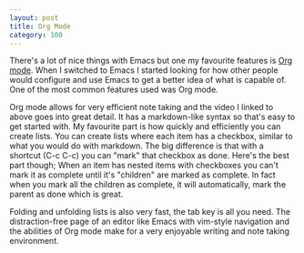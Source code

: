 ```yaml
---
layout: post
title: Org Mode
category: 100
---
```

There's a lot of nice things with Emacs but one my favourite features is [Org mode](https://www.youtube.com/watch?v=oJTwQvgfgMM). When I switched to Emacs I started looking for how other people would configure and use Emacs to get a better idea of what is capable of. One of the most common features used was Org mode.

Org mode allows for very efficient note taking and the video I linked to above goes into great detail. It has a markdown-like syntax so that's easy to get started with. My favourite part is how quickly and efficiently you can create lists. You can create lists where each item has a checkbox, similar to what you would do with markdown. The big difference is that with a shortcut (C-c C-c) you can "mark" that checkbox as done. Here's the best part though; When an item has nested items with checkboxes you can't mark it as complete until it's "children" are marked as complete. In fact when you mark all the children as complete, it will automatically, mark the parent as done which is great.

Folding and unfolding lists is also very fast, the tab key is all you need. The distraction-free page of an editor like Emacs with vim-style navigation and the abilities of Org mode make for a very enjoyable writing and note taking environment.
